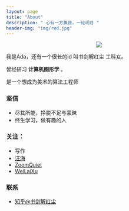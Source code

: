 ```yaml
---
layout: page
title: "About"
description: " 心有一方蒹葭，一轮明月 "
header-img: "img/red.jpg"
---
```



<center>
    <p><img src="http://7xq62e.com1.z0.glb.clouddn.com/p2306272158.jpg"></p>
</center>

我是Ada，还有一个很长的id 叫书剑解红尘
工科女。

曾经研习 **计算机图形学** 。

是一个想成为美术的算法工程师


### 坚信


- 尽其所能，挣脱不足与蒙昧
- 终生学习，做有趣的人




### 关注：


- 写作
- [汪海](http://blog.callmewhy.com/)
- [ZoomQuiet](http://blog.zoomquiet.io/)
- [WeiLaiXu](https://ffffuturexu.github.io/hexo-blog/)



### 联系


- [知乎@书剑解红尘](https://www.zhihu.com/people/Adastaybrave/activities)









